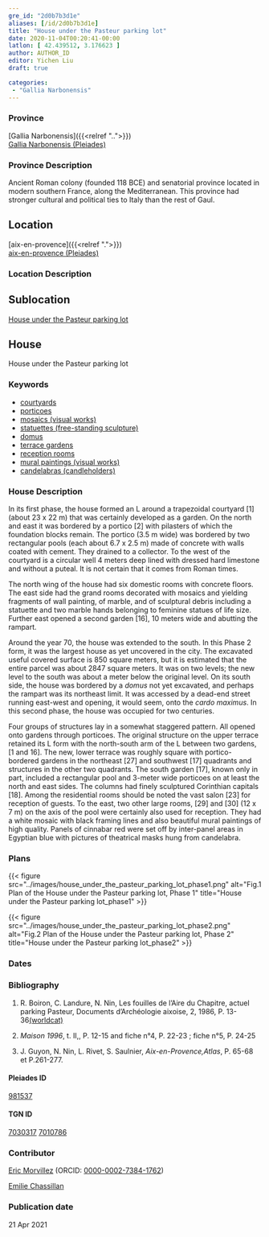 ```yaml
---
gre_id: "2d0b7b3d1e"
aliases: [/id/2d0b7b3d1e]
title: "House under the Pasteur parking lot"
date: 2020-11-04T00:20:41-00:00
latlon: [ 42.439512, 3.176623 ]
author: AUTHOR_ID
editor: Yichen Liu
draft: true

categories:
 - "Gallia Narbonensis"
---
```


### Province

[Gallia Narbonensis]({{<relref "..">}}) \
[Gallia Narbonensis (Pleiades)](https://pleiades.stoa.org/places/981537)

### Province Description

Ancient Roman colony (founded 118 BCE) and senatorial province located in modern southern France, along the Mediterranean. This province had stronger cultural and political ties to Italy than the rest of Gaul.

## Location

[aix-en-provence]({{<relref ".">}}) \
[aix-en-provence (Pleiades)](https://pleiades.stoa.org/places/148053)

### Location Description

<!--### Location Description-->

<!-- LEAVE THIS BLANK FOR NOW -->

## Sublocation

[House under the Pasteur parking lot](#)

<!--### Sublocation Description-->

<!-- DESCRIPTION -->

## House

House under the Pasteur parking lot



### Keywords
- [courtyards](http://vocab.getty.edu/page/aat/300004095)
- [porticoes](http://vocab.getty.edu/page/aat/300004145)
- [mosaics (visual works)](http://vocab.getty.edu/page/aat/300015342)
- [statuettes (free-standing sculpture)](http://vocab.getty.edu/page/aat/300312262)
- [domus](http://vocab.getty.edu/page/aat/300005506)
- [terrace gardens](http://vocab.getty.edu/page/aat/300404778)
- [reception rooms](http://vocab.getty.edu/page/aat/300077176)
- [mural paintings (visual works)](http://vocab.getty.edu/page/aat/300033644)
- [candelabras (candleholders)](http://vocab.getty.edu/page/aat/300037584)





### House Description

In its first phase, the house formed an L around a trapezoidal courtyard [1] (about 23 x 22 m) that was certainly developed as a garden. On the north and east it was bordered by a portico [2] with pilasters of which the foundation blocks remain. The portico (3.5 m wide) was bordered by two rectangular pools (each about 6.7 x 2.5 m) made of concrete with walls coated with cement. They drained to a collector. To the west of the courtyard is a circular well 4 meters deep lined with dressed hard limestone and without a puteal. It is not certain that it comes from Roman times.

The north wing of the house had six domestic rooms with concrete floors. The east side had the grand rooms decorated with mosaics and yielding fragments of wall painting, of marble, and of sculptural debris including a statuette and two marble hands belonging to feminine statues of life size. Further east opened a second garden [16], 10 meters wide and abutting the rampart.

Around the year 70, the house was extended to the south. In this Phase 2 form, it was the largest house as yet uncovered in the city. The excavated useful covered surface is 850 square meters, but it is estimated that the entire parcel was about 2847 square meters. It was on two levels; the new level to the south was about a meter below the original level. On its south side, the house was bordered by a *domus* not yet excavated, and perhaps the rampart was its northeast limit. It was accessed by a dead-end street running east-west and opening, it would seem, onto the *cardo maximus*. In this second phase, the house was occupied for two centuries.

Four groups of structures lay in a somewhat staggered pattern. All opened onto gardens through porticoes. The original structure on the upper terrace retained its L form with the north-south arm of the L between two gardens, [1 and 16]. The new, lower terrace was roughly square with portico-bordered gardens in the northeast [27] and southwest [17] quadrants and structures in the other two quadrants. The south garden [17], known only in part, included a rectangular pool and 3-meter wide porticoes on at least the north and east sides. The columns had finely sculptured Corinthian capitals [18]. Among the residential rooms should be noted the vast salon [23] for reception of guests. To the east, two other large rooms, [29] and [30] (12 x 7 m) on the axis of the pool were certainly also used for reception. They had a white mosaic with black framing lines and also beautiful mural paintings of high quality. Panels of cinnabar red were set off by inter-panel areas in Egyptian blue with pictures of theatrical masks hung from candelabra.<!--### Maps-->

<!--
OLD WAY (DO NOT USE)
![alt_text](../../images/image_name.ext)
*CAPTION*

NEW WAY ↓↓↓↓
{{< figure src="../images/image_name.ext" alt="ALT_TEXT" title="CAPTION" >}}
-->

### Plans


{{< figure src="../images/house_under_the_pasteur_parking_lot_phase1.png" alt="Fig.1 Plan of the House under the Pasteur parking lot, Phase 1" title="House under the Pasteur parking lot_phase1" >}}

{{< figure src="../images/house_under_the_pasteur_parking_lot_phase2.png" alt="Fig.2 Plan of the House under the Pasteur parking lot, Phase 2" title="House under the Pasteur parking lot_phase2" >}}

<!--### Images-->
<!--
OLD WAY (DO NOT USE)
![alt_text](../../images/image_name.ext)
*CAPTION*

NEW WAY ↓↓↓↓
{{< figure src="../images/image_name.ext" alt="ALT_TEXT" title="CAPTION" >}}
-->

### Dates



### Bibliography

1. R. Boiron, C. Landure, N. Nin,  Les fouilles de l’Aire du Chapitre, actuel parking Pasteur, Documents d’Archéologie aixoise, 2, 1986, P. 13-36[(worldcat)](http://www.worldcat.org/oclc/20998985)

2. *Maison 1996*, t. II,, P. 12-15 and fiche n°4, P. 22-23 ; fiche n°5, P. 24-25


3.   J. Guyon, N. Nin, L. Rivet, S. Saulnier, *Aix-en-Provence,Atlas*, P. 65-68 et P.261-277.




#### Pleiades ID

[981537](https://pleiades.stoa.org/places/981537)

#### TGN ID

[7030317](http://vocab.getty.edu/page/tgn/7030317)
[7010786](http://vocab.getty.edu/page/tgn/7010786)

### Contributor

[Eric Morvillez](link) (ORCID: [0000-0002-7384-1762](https://orcid.org/0000-0002-7384-1762))

[Emilie Chassillan](link)
### Publication date


21 Apr 2021

<!--### Related articles-->

<!-- Links to other related articles. Leave blank for now -->
